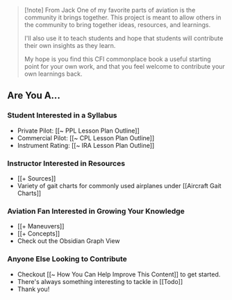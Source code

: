 > [!note] From Jack
> One of my favorite parts of aviation is the community it brings together. This project is meant to allow others in the community to bring together ideas, resources, and learnings.
> 
> I'll also use it to teach students and hope that students will contribute their own insights as they learn.
> 
> My hope is you find this CFI commonplace book a useful starting point for your own work, and that you feel welcome to contribute your own learnings back.

## Are You A...
### Student Interested in a Syllabus
- Private Pilot: [[~ PPL Lesson Plan Outline]]
- Commercial Pilot: [[~ CPL Lesson Plan Outline]]
- Instrument Rating: [[~ IRA Lesson Plan Outline]]

### Instructor Interested in Resources
- [[+ Sources]]
- Variety of gait charts for commonly used airplanes under [[Aircraft Gait Charts]]

### Aviation Fan Interested in Growing Your Knowledge
- [[+ Maneuvers]]
- [[+ Concepts]]
- Check out the Obsidian Graph View

### Anyone Else Looking to Contribute
- Checkout [[~ How You Can Help Improve This Content]] to get started.
- There's always something interesting to tackle in [[Todo]]
- Thank you!